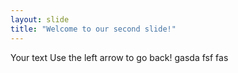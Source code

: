 ```yaml
---
layout: slide
title: "Welcome to our second slide!"
---
```

Your text
Use the left arrow to go back!
gasda
fsf
fas

